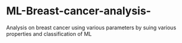 # ML-Breast-cancer-analysis-
Analysis on breast cancer using various parameters by suing various  properties and classification of ML

